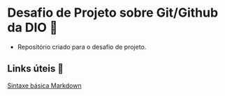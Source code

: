 # Desafio de Projeto sobre Git/Github da DIO :rocket:
- Repositório criado para o desafio de projeto.

## Links úteis :link:
[Sintaxe básica Markdown](https://www.markdownguide.org/basic-syntax/)
